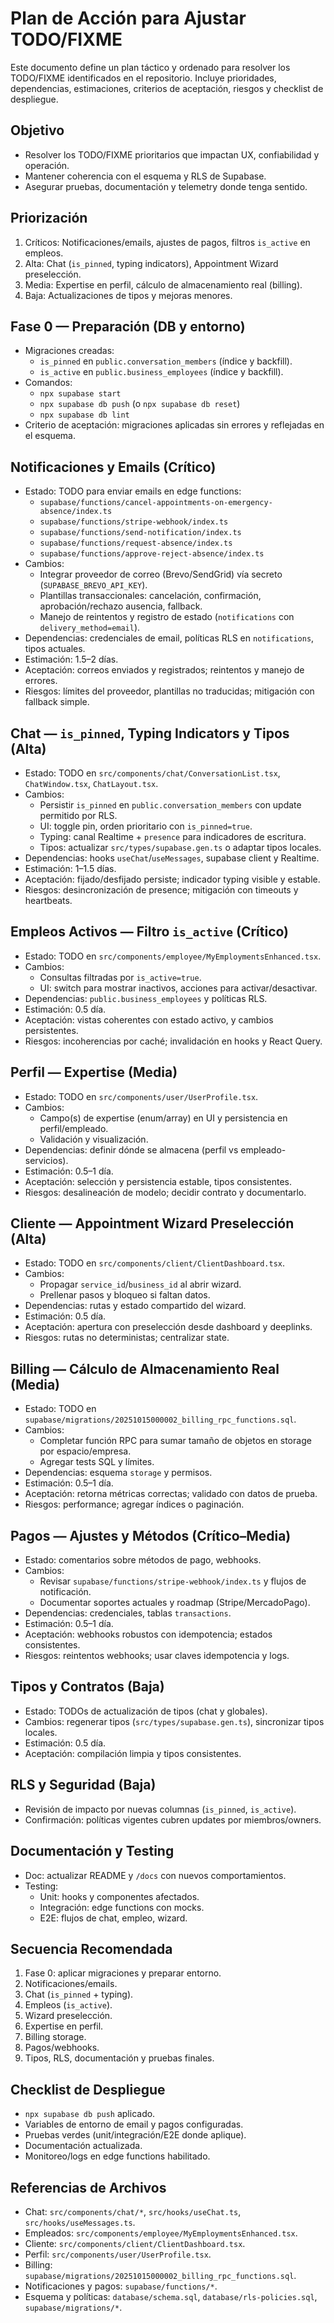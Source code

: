# Plan de Acción para Ajustar TODO/FIXME

Este documento define un plan táctico y ordenado para resolver los TODO/FIXME identificados en el repositorio. Incluye prioridades, dependencias, estimaciones, criterios de aceptación, riesgos y checklist de despliegue.

## Objetivo

- Resolver los TODO/FIXME prioritarios que impactan UX, confiabilidad y operación.
- Mantener coherencia con el esquema y RLS de Supabase.
- Asegurar pruebas, documentación y telemetry donde tenga sentido.

## Priorización

1. Críticos: Notificaciones/emails, ajustes de pagos, filtros `is_active` en empleos.
2. Alta: Chat (`is_pinned`, typing indicators), Appointment Wizard preselección.
3. Media: Expertise en perfil, cálculo de almacenamiento real (billing).
4. Baja: Actualizaciones de tipos y mejoras menores.

## Fase 0 — Preparación (DB y entorno)

- Migraciones creadas:
  - `is_pinned` en `public.conversation_members` (índice y backfill).
  - `is_active` en `public.business_employees` (índice y backfill).
- Comandos:
  - `npx supabase start`
  - `npx supabase db push` (o `npx supabase db reset`)
  - `npx supabase db lint`
- Criterio de aceptación: migraciones aplicadas sin errores y reflejadas en el esquema.

## Notificaciones y Emails (Crítico)

- Estado: TODO para enviar emails en edge functions:
  - `supabase/functions/cancel-appointments-on-emergency-absence/index.ts`
  - `supabase/functions/stripe-webhook/index.ts`
  - `supabase/functions/send-notification/index.ts`
  - `supabase/functions/request-absence/index.ts`
  - `supabase/functions/approve-reject-absence/index.ts`
- Cambios:
  - Integrar proveedor de correo (Brevo/SendGrid) vía secreto (`SUPABASE_BREVO_API_KEY`).
  - Plantillas transaccionales: cancelación, confirmación, aprobación/rechazo ausencia, fallback.
  - Manejo de reintentos y registro de estado (`notifications` con `delivery_method=email`).
- Dependencias: credenciales de email, políticas RLS en `notifications`, tipos actuales.
- Estimación: 1.5–2 días.
- Aceptación: correos enviados y registrados; reintentos y manejo de errores.
- Riesgos: límites del proveedor, plantillas no traducidas; mitigación con fallback simple.

## Chat — `is_pinned`, Typing Indicators y Tipos (Alta)

- Estado: TODO en `src/components/chat/ConversationList.tsx`, `ChatWindow.tsx`, `ChatLayout.tsx`.
- Cambios:
  - Persistir `is_pinned` en `public.conversation_members` con update permitido por RLS.
  - UI: toggle pin, orden prioritario con `is_pinned=true`.
  - Typing: canal Realtime + `presence` para indicadores de escritura.
  - Tipos: actualizar `src/types/supabase.gen.ts` o adaptar tipos locales.
- Dependencias: hooks `useChat`/`useMessages`, supabase client y Realtime.
- Estimación: 1–1.5 días.
- Aceptación: fijado/desfijado persiste; indicador typing visible y estable.
- Riesgos: desincronización de presence; mitigación con timeouts y heartbeats.

## Empleos Activos — Filtro `is_active` (Crítico)

- Estado: TODO en `src/components/employee/MyEmploymentsEnhanced.tsx`.
- Cambios:
  - Consultas filtradas por `is_active=true`.
  - UI: switch para mostrar inactivos, acciones para activar/desactivar.
- Dependencias: `public.business_employees` y políticas RLS.
- Estimación: 0.5 día.
- Aceptación: vistas coherentes con estado activo, y cambios persistentes.
- Riesgos: incoherencias por caché; invalidación en hooks y React Query.

## Perfil — Expertise (Media)

- Estado: TODO en `src/components/user/UserProfile.tsx`.
- Cambios:
  - Campo(s) de expertise (enum/array) en UI y persistencia en perfil/empleado.
  - Validación y visualización.
- Dependencias: definir dónde se almacena (perfil vs empleado-servicios).
- Estimación: 0.5–1 día.
- Aceptación: selección y persistencia estable, tipos consistentes.
- Riesgos: desalineación de modelo; decidir contrato y documentarlo.

## Cliente — Appointment Wizard Preselección (Alta)

- Estado: TODO en `src/components/client/ClientDashboard.tsx`.
- Cambios:
  - Propagar `service_id`/`business_id` al abrir wizard.
  - Prellenar pasos y bloqueo si faltan datos.
- Dependencias: rutas y estado compartido del wizard.
- Estimación: 0.5 día.
- Aceptación: apertura con preselección desde dashboard y deeplinks.
- Riesgos: rutas no deterministas; centralizar state.

## Billing — Cálculo de Almacenamiento Real (Media)

- Estado: TODO en `supabase/migrations/20251015000002_billing_rpc_functions.sql`.
- Cambios:
  - Completar función RPC para sumar tamaño de objetos en storage por espacio/empresa.
  - Agregar tests SQL y límites.
- Dependencias: esquema `storage` y permisos.
- Estimación: 0.5–1 día.
- Aceptación: retorna métricas correctas; validado con datos de prueba.
- Riesgos: performance; agregar índices o paginación.

## Pagos — Ajustes y Métodos (Crítico–Media)

- Estado: comentarios sobre métodos de pago, webhooks.
- Cambios:
  - Revisar `supabase/functions/stripe-webhook/index.ts` y flujos de notificación.
  - Documentar soportes actuales y roadmap (Stripe/MercadoPago).
- Dependencias: credenciales, tablas `transactions`.
- Estimación: 0.5–1 día.
- Aceptación: webhooks robustos con idempotencia; estados consistentes.
- Riesgos: reintentos webhooks; usar claves idempotencia y logs.

## Tipos y Contratos (Baja)

- Estado: TODOs de actualización de tipos (chat y globales).
- Cambios: regenerar tipos (`src/types/supabase.gen.ts`), sincronizar tipos locales.
- Estimación: 0.5 día.
- Aceptación: compilación limpia y tipos consistentes.

## RLS y Seguridad (Baja)

- Revisión de impacto por nuevas columnas (`is_pinned`, `is_active`).
- Confirmación: políticas vigentes cubren updates por miembros/owners.

## Documentación y Testing

- Doc: actualizar README y `/docs` con nuevos comportamientos.
- Testing:
  - Unit: hooks y componentes afectados.
  - Integración: edge functions con mocks.
  - E2E: flujos de chat, empleo, wizard.

## Secuencia Recomendada

1. Fase 0: aplicar migraciones y preparar entorno.
2. Notificaciones/emails.
3. Chat (`is_pinned` + typing).
4. Empleos (`is_active`).
5. Wizard preselección.
6. Expertise en perfil.
7. Billing storage.
8. Pagos/webhooks.
9. Tipos, RLS, documentación y pruebas finales.

## Checklist de Despliegue

- `npx supabase db push` aplicado.
- Variables de entorno de email y pagos configuradas.
- Pruebas verdes (unit/integración/E2E donde aplique).
- Documentación actualizada.
- Monitoreo/logs en edge functions habilitado.

## Referencias de Archivos

- Chat: `src/components/chat/*`, `src/hooks/useChat.ts`, `src/hooks/useMessages.ts`.
- Empleados: `src/components/employee/MyEmploymentsEnhanced.tsx`.
- Cliente: `src/components/client/ClientDashboard.tsx`.
- Perfil: `src/components/user/UserProfile.tsx`.
- Billing: `supabase/migrations/20251015000002_billing_rpc_functions.sql`.
- Notificaciones y pagos: `supabase/functions/*`.
- Esquema y políticas: `database/schema.sql`, `database/rls-policies.sql`, `supabase/migrations/*`.
